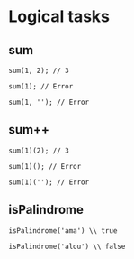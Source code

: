 # Logical tasks

## sum

`sum(1, 2); // 3`

`sum(1); // Error`

`sum(1, ''); // Error`

## sum++
`sum(1)(2); // 3`

`sum(1)(); // Error`

`sum(1)(''); // Error`

## isPalindrome

`isPalindrome('ama') \\ true`

`isPalindrome('alou') \\ false`
```